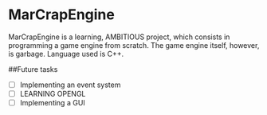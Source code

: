 # MarCrapEngine

MarCrapEngine is a learning, AMBITIOUS project, which consists in programming a game engine from scratch. The game engine itself, however, is garbage. Language used is C++.

##Future tasks

- [ ] Implementing an event system
- [ ] LEARNING OPENGL
- [ ] Implementing a GUI
